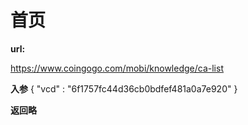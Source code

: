 # 首页 #

**url:**

https://www.coingogo.com/mobi/knowledge/ca-list

**入参**
	{
	   "vcd" : "6f1757fc44d36cb0bdfef481a0a7e920"
	}

**返回略**